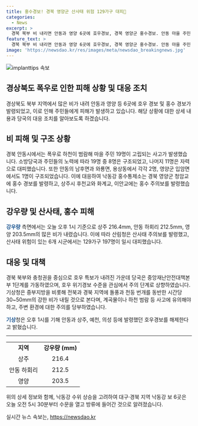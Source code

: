 ```yaml
---
title: 홍수경보! 경북 영양군 산사태 위험 129가구 대피
categories:
  - News
excerpt: >
  경북 북부 비 내리면 안동과 영양 6곳에 호우경보, 경북 영양군 홍수경보. 안동 마을 주민 19명 고립→구조. 불어난 강물로 19명 고립→구조. 8명은 소방당국 구조, 나머지 11명은 자력 대피. 낙동강 홍수통제소는 홍수경보, 홍수주의보 발령. 경북 상주 216.4mm, 안동 하회리 212.5mm, 영양 203.5mm 비. 산림청 산사태 경보, 주의보 발령. 경북 호우특보→재난안전대책본부 1단계 가동. 중부, 전북, 경북 돌풍, 천둥 번개, 강한 비주의 요망. (영상편집 : 김준희, 화면제공 : 안동시)
feature_text: >
  경북 북부 비 내리면 안동과 영양 6곳에 호우경보, 경북 영양군 홍수경보. 안동 마을 주민 19명 고립→구조. 불어난 강물로 19명 고립→구조. 8명은 소방당국 구조, 나머지 11명은 자력 대피. 낙동강 홍수통제소는 홍수경보, 홍수주의보 발령. 경북 상주 216.4mm, 안동 하회리 212.5mm, 영양 203.5mm 비. 산림청 산사태 경보, 주의보 발령. 경북 호우특보→재난안전대책본부 1단계 가동. 중부, 전북, 경북 돌풍, 천둥 번개, 강한 비주의 요망. (영상편집 : 김준희, 화면제공 : 안동시)
image: 'https://newsdao.kr/res/images/meta/newsdao_breakingnews.jpg'
---
```


<p><img src="https://newsdao.kr/res/images/meta/newsdao_breakingnews.jpg" alt="implanttips 속보" /></p>

<h2>경상북도 폭우로 인한 피해 상황 및 대응 조치</h2>

<p data-ke-size="size16">경상북도 북부 지역에서 많은 비가 내려 안동과 영양 등 6곳에 호우 경보 및 홍수 경보가 발령되었고, 이로 인해 주민들에게 피해가 발생하고 있습니다. 해당 상황에 대한 상세 내용과 당국의 대응 조치를 알아보도록 하겠습니다.</p>

<h2 data-ke-size="size26">비 피해 및 구조 상황</h2>

<p>경북 안동시에서는 폭우로 하천이 범람해 마을 주민 19명이 고립되는 사고가 발생했습니다. 소방당국과 주민들의 노력에 따라 19명 중 8명은 구조되었고, 나머지 11명은 자력으로 대피했습니다. 또한 안동의 남후면과 와룡면, 용상동에서 각각 2명, 영양군 입암면에서도 1명이 구조되었습니다. 이에 대응하여 낙동강 홍수통제소는 경북 영양군 청암교에 홍수 경보를 발령하고, 상주시 후천교와 화계교, 이안교에는 홍수 주의보를 발령했습니다.</p>

<h2 data-ke-size="size26">강우량 및 산사태, 홍수 피해</h2>

<p><b><span style="color: #1a5490;">강우량</span></b> 측면에서는 오늘 오후 1시 기준으로 상주 216.4mm, 안동 하회리 212.5mm, 영양 203.5mm의 많은 비가 내렸습니다. 이에 따라 산림청은 산사태 주의보를 발령했고, 산사태 위험이 있는 6개 시군에서는 129가구 197명이 일시 대피했습니다.</p>

<h2 data-ke-size="size26">대응 및 대책</h2>

<p>경북 북부와 충청권을 중심으로 호우 특보가 내려진 가운데 당국은 중앙재난안전대책본부 1단계를 가동하였으며, 호우 위기경보 수준을 관심에서 주의 단계로 상향하였습니다. 기상청은 중부지방을 비롯해 전북과 경북 지역에 돌풍과 천둥 번개를 동반한 시간당 30~50mm의 강한 비가 내릴 것으로 본다며, 계곡물이나 하천 범람 등 사고에 유의해야 하고, 주변 환경에 대한 주의를 당부하였습니다.</p>

<p><b><span style="color: #1a5490;">기상</span></b>청은 오후 1시를 기해 안동과 상주, 예천, 의성 등에 발령했던 호우경보를 해제한다고 밝혔습니다.</p>

<hr>

<table>
<tbody>
<tr>
<td style="text-align: center; height: 17px;"><b>지역</b></td>
<td style="text-align: center; height: 17px;"><b>강우량 (mm)</b></td>
</tr>
<tr>
<td style="text-align: center; height: 17px;">상주</td>
<td style="text-align: center; height: 17px;">216.4</td>
</tr>
<tr>
<td style="text-align: center; height: 17px;">안동 하회리</td>
<td style="text-align: center; height: 17px;">212.5</td>
</tr>
<tr>
<td style="text-align: center; height: 17px;">영양</td>
<td style="text-align: center; height: 17px;">203.5</td>
</tr>
</tbody>
</table>

<p data-ke-size="size16">위의 상세 정보와 함께, 낙동강 수위 상승을 고려하여 대구·경북 지역 낙동강 보 6곳은 오늘 오전 5시 30분부터 수문을 열고 방류에 들어간 것으로 알려졌습니다.</p>
실시간 뉴스 속보는, <a href="https://newsdao.kr" rel="dofollow">https://newsdao.kr</a>


